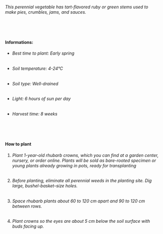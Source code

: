 ###### This perennial vegetable has tart-flavored ruby or green stems used to make pies, crumbles, jams, and sauces.

###### ‎

#### Informations:

-   ###### Best time to plant: Early spring
-   ###### Soil temperature: 4-24°C
-   ###### Soil type: Well-drained
-   ###### Light: 6 hours of sun per day
-   ###### Harvest time: 8 weeks

###### ‎

#### How to plant

1. ###### Plant 1-year-old rhubarb crowns, which you can find at a garden center, nursery, or order online. Plants will be sold as bare-rooted specimen or young plants already growing in pots, ready for transplanting
2. ###### Before planting, eliminate all perennial weeds in the planting site. Dig large, bushel-basket–size holes.
3. ###### Space rhubarb plants about 60 to 120 cm apart and 90 to 120 cm between rows.
4. ###### Plant crowns so the eyes are about 5 cm below the soil surface with buds facing up.
